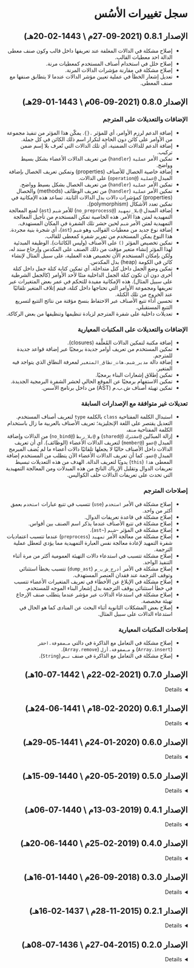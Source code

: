 <div dir=rtl>

# سجل تغييرات الأسُس

## الإصدار 0.8.1 (2021-09-27م \ 1443-02-20هـ)

* إصلاح مشكلة في الدالات المغلفة عند تعريفها داخل قالب وكون صنف معطى الدالة احد معطيات القالب.
* إصلاح خلل في استخدام أصناف المستخدم كمعطيات مرنة.
* إصلاح مشكلة في مقارنة مؤشرات الدالات المرنة.
* تعديل إشعار الخطأ في عملية تعيين مؤشر الدالات عندما لا يتطابق صنفها مع صنف المعطى.


## الإصدار 0.8.0 (2021-09-06م \ 1443-01-29هـ)

### الإضافات والتعديلات على المترجم

* إضافة الدعم لرزم الأوامر، أي للمؤثر `.{}`. يمكّن هذا المؤثر من تنفيذ مجموعة من الأوامر على كائن دون الحاجة لتكرار اسم
  ذلك الكائن في كل جملة.
* إضافة الدعم للدالات الضمنية، أي تلك الدالات التي تُعرف بلا إسم ضمن تركيب.
* تمكين الأمر `عملية` (`handler`) من تعريف الدالات الأعضاء بشكل بسيط وواضح.
* إضافة خاصية الخصال للأصناف (properties) وتمكين تعريف الخصال بإضافة المبدل `@عملية` (`@operation`) على الدالات.
* تمكين الأمر `عملية` (`handler`) من تعريف الخصال بشكل بسيط وواضح.
* تمكين الأمر `عملية` (`handler`) من تعريف الوظائف (methods) والخصال (properties) كمؤشرات دالات بدل الدالات الثابتة.
  تساعد هذه الإمكانية في تمكين تعدد الأشكال (polymorphism).
* إضافة المبدل `@بلا_تمهيد` (`@no_preprocess`) للأمر `شبم` (`ast`) لمنع المعالجة التمهيدية لمتن هذا الأمر. هذه
  الخاصية تمكن المستخدم من تأجيل المعالجة التمهيدية لمتن الأمر `شبم` لحين حشر تلك الشفرة في المكان المستهدف.
* إضافة نوع جديد من معطيات القوالب وهو `شبم` (`ast`)، أي شجرة بنية مجردة. هذا النوع يمكن المستخدم من تمرير شفرة كمعطى
  للقالب.
* تمكين تخصيص المؤثر `()` على الأصناف (وليس الكائنات). الوظيفة المبدئية لهذا المؤثر إنشاء متغير مؤقت من ذلك الصنف على
  المكدس وإرجاع سند له، ولكن بإمكان المستخدم الآن تخصيص هذه العملية، على سبيل المثال لإنشاء كائن في الكومة (heap) بدل
  المكدس.
* تمكين وضع الجمل داخل كتل متداخلة. أي تمكين كتابة كتلة جمل داخل كتلة أخرى دون أن تكون كتلة الجمل الداخلية متنًا لأحد
  الأوامر (كالجمل الشرطية على سبيل المثال). هذه الإمكانية مفيدة للتحكم في عمر بعض المتغيرات عبر تعريفها ومجموعة
  الأوامر التي تحتاجها داخل كتلة، فيتم إتلاف المتغير تلقائيًا عند الخروج من تلك الكتلة.
* تحسين أداء تتبع الأصناف عبر الاحتفاظ بنسخ مؤقتة من نتائج التتبع لتسريع التتبع المستقبلي.
* تعديلات داخلية على شفرة المترجم لزيادة تنظيمها وتنظيفها من بعض الركاكة.

### الإضافات والتعديلات على المكتبات المعيارية

* إضافة مكتبة لتمكين الدالات المُغلَّفة (closures).
* تمكين المستخدم من تعريف أوامر جديدة برمجيًا عبر إضافة قواعد جديدة للمترجم.
* إضافة دالة `مدير_شبم.هات_نطاق_المتغير` لمعرفة النطاق الذي يتواجد فيه المتغير.
* تمكين إطلاق إشعارات البناء برمجيًا.
* تمكين الاستفهام برمجيًا عن الموقع الحالي لحشر الشفرة البرمجية الجديدة.
* تمكين تهيئة أصناف ش.ب.م (AST) من داخل برنامج الأسس.

### تعديلات غير متوافقة مع الإصدارات السابقة

* استبدال الكلمة المفتاحية `class` بالكلمة `type` لتعريف أصناف المستخدم. التعديل يقتصر على اللغة الإنجليزية؛
  تعريف الأصناف بالعربية ما زال باستخدام الكلمة المفتاحية `صنف`.
* إزالة المبدّلين `@مشترك` (`@shared`) و `@بلا_ربط` (`@no_bind`) من الدالات وإضافة المبدل `@عضو` (`@member`) لتعريف
  الدالات الأعضاء (الوظائف). أي أن تعريف الدالات داخل الأصناف حاليًا لا يجعلها تلقائيًا دالات أعضاء ما لم يُضف المبرمج 
  المبدل `@عضو`. كما أن تعريف الدالات الأعضاء الآن يتطلب من المستخدم إضافة المعطى `هذا` (`this`) يدويًا لتعريف الدالة.
  الهدف من هذه التعديلات تبسيط تعريفات الدوال وتقليل الإرباك الناتج من هذه المبدلات ومن المعالجة التمهيدية التي تحدث
  على تعريفات الدالات خلف الكواليس.

### إصلاحات المترجم

* إصلاح مشكلة في الأمر `استخدم` (`use`) تتسبب في تتبع عبارات `استخدم` بعمق أكثر من واحد.
* إصلاح مشكلة في قاعدة تعريفات الدوال.
* إصلاح مشكلة في تتبع الأصناف عندما يذكر اسم الصنف بين أقواس.
* إصلاح مشكلة في المؤثر `~شبم` (`~ast`).
* إصلاح مشكلة من معالجة الأمر `تمهيد` (`preprocess`) عندما تتسبب اعتماديات شفرة التمهيد لإعادة معالجة نفس العبارة
  التمهيدية مما يؤدي لتعطل عملية الترجمة.
* إصلاح مشكلة تتسبب في استدعاء دالات التهيئة العمومية أكثر من مرة أثناء التنفيذ الواحد.
* إصلاح مشكلة في الأمر `أدرج_ش_ب_م` (`dump_ast`) تتسبب بخطأ استثنائي وتوقف الترجمة عند فقدان العنصر المستهدف.
* إصلاح مشكلة في الإبلاغ عن الأخطاء في تعريف المتغيرات الأعضاء تتسبب في خطأ استثنائي يوقف الترجمة بدل إشعار البناء
  الموجه للمستخدم.
* إصلاح مشكلة في استدعاء الدالات عبر مؤشر عندما يتطلب صنف الإرجاع تهيئة مخصصة.
* إصلاح بعض المشكلات الثانوية أثناء البحث عن المنادى كما هو الحال في استدعاء الدالات على سبيل المثال.


### إصلاحات المكتبات المعيارية

* إصلاح مشكلة في التعامل مع الذاكرة في دالتي `مـصفوفة.احشر` (`Array.insert`) و `مـصفوفة.أزل` (`Array.remove`).
* إصلاح مشكلة في التعامل مع الذاكرة في صنف `نـص` (`String`).


## الإصدار 0.7.0 (2021-02-22م \ 1442-07-10هـ)
<details>

### الإضافات والتعديلات على المترجم

  * إضافات لتحسين البرمجة الكائنية:
    - إضافة خاصية حقن التعريفات باستخدام المبدل `@حقنة` (`@injection`) لتوفير التعريفات في مجال مختلف. تفيد هذه الخاصية في تمكين الاشتقاقات بين الأصناف.
    - دعم تعريف مؤشرات الوظائف (الدالات العضوية أو member functions) لتمكين نمط تعدد الأشكال (polymorphism).
    - تمكين تمرير المعطيات أثناء تهيئة المتغيرات.
  * برمجة المترجم:
    - إضافة الأمر `تمهيد` لتمكين التنفيذ أثناء الترجمة.
    - إضافة الأمر `شبم` (`ast`) لتمكين تمرير شجرة بناء مجردة (شفرة مصدرية) كمعطيات لدالات المترجم.
    - إضافة دالات لتمكين إنشاء الشفرة المصدرية برمجيًا أثناء الأمر `تمهيد`.
    - إضافة تعريفات توافقية لكائنات الـقلب ومكتبة نمط البرمجة المعياري لتمكين المبرمج من الولوج إلى
      المترجم من برنامج الأسس أثناء الترجمة.
    - إضافة دالات لمسح الشفرة المصدرية والاستعلام عن عناصرها.
  * تمكين المعالجة الأولية لشجرة البنية المجردة في الجذر.
  * المعالجة الأولية لشجرة البنية المجردة بتم الآن عند الطلب بدل أن يعالج كل شيء مسبقًا.
  * تمكين العمليات الحسابية على المؤشرات.
  * تمكين إنشاء شفرة ويب أسيمبلي.
  * إضافة صنف `صـحيح_متكيف` (`ArchInt`) و `طـبيعي_متكيف` (`ArchWord`) كصنف أعداد صحيحة تطابق المؤشرات بعدد البتات على النظام الحالي.
  * إضافة الصنف `سند_مؤقت` (`temp_ref`) لإتاحة التحويل التلقائي للقيمة إلى متغير مؤقت في الدالات التي تحتاج إلى سند بدل القيمة.
  * إضافة الدعم للمعطيات المرنة في الدالات (variadic functions).
  * استخدام الأقواس الحاصرة لتمرير معطيات مرنة دون الحاجة لتمرير عدد المعطيات.
  * تحسين قوالب الأصناف:
    - إضافة المؤثر `~عطل_التتبع` (`~no_deref`) لجعل العمليات تطبَّق على السند بدل المتغير المشار إليه. ينفع هذا المؤثر في دعم السندات في قوالب الأصناف.
    - تمكين توسعة طبعة محددة من قوالب الأصناف باستخدام المبدل `@دمج` (`@merge`).
    - تمكين القيم المبدئية في معطيات القوالب.
  * إضافة المتغير `الـعملية.الـنظام` (`Process.platform`) لمعرفة نظام التشغيل الحالي.
  * تمكين معرفة اسم ملف الشفرة المصدرية الخاضع للترجمة.
  * تمكين المؤثر `أو` في عبارة `اشمل`.
  * تمكين شمول الملفات المصدرية دون ذكر امتداد الملف في عبارة `اشمل`.
  * تمكين إهمال امتداد الملف عند تحديد اسم الملف في سطر الأوامر.
  * تحديث LLVM للإصدار العاشر.
  * إضافة الدعم لنظام ماك أو إس.

### الإضافات والتعديلات على المكتبات

  * إضافة السندات الذكية لتسهيل تحرير الذاكرة عند انتفاء الحاجة.
  * إضافة صنف `تـطبيق` (`Map`).
  * إضافة نسخة من `مـصفوفة.أضف` (`Array.add`) لإضافة مجموعة عناصر دفعة واحدة.
  * إضافات الصنف `نـص` (`String`):
    - `جد_آخر` (`findLast`).
    - `املأ` (`format`).
    - `اقرأ_صحيح` (`parseInt`)
    - `اقرأ_عائم` (`parseFloat`).
  * إضافات الوحدة `بـناء` (`Build`):
    - دعم إنشاء ملفات wasm.
    - دعم خيارات البناء المخصصة.

### تعديلات غير متوافقة مع الإصدارات السابقة

  * تعريف مؤشر دالة داخل صنف الآن يجعل المؤشر مؤشرًا على وظيفة (دالة عضوية أو member function) بدل دالة عامة. لتعريف مؤشر على دالة عامة داخل صنف تحتاج الآن لاستخدام المبدل `@مشترك` (`@shared`).
  * إزالة الملف `عامة.أسس` (`globals.alusus`) من المكتبات المعيارية ونقل تعريفاته إلى `مـتم/متم.أسس` (`Srl/srl.alusus`).
  * إزالة الدالة `بـناء.تـنفيذي.أنشئ` (`Build.Exe.new`) والاستعاضة عنها بدالات تهيئة الأصناف. أي يمكن للمستخدم الآن تعريف متغير من صنف `تـنفيذي` (`Exe`) مباشرة.

### إصلاحات المترجم

  * إصلاح بضعة علات في البحث عن المنادى.
  * إصلاح علة في إنشاء دالة التهيئة الآلية.
  * إصلاح بضعة علات في تمثيل السندات.
  * إصلاح علة في تمثيل أصناف المستخدم.
  * إصلاح علة في تهيئة المتغيرات المؤقتة ذات صنف قالب.
  * إصلاح علة في إتلاف المتغيرات المؤقتة.
  * إصلاح مشكلة في مؤثرات التعيين الحسابية.
  * إصلاح بضعة علات في تهيئة وإتلاف المتغيرات.
  * إصلاح بضعة علات في المتغيرات العمومية.
  * إصلاح علة في التمييز بين السندات التي ينشئها المستخدم من تلك التي ينشئها المترجم تلقائيًا.
  * إصلاح علة في بناء دالات التهيئة العمومية.
  * إصلاح علة في التعامل مع الأصناف الخاطئة في التعريفات.
  * إصلاح علة في مؤثر `~شبم` (`~ast`).
  * إصلاح علة في الماكروهات عند احتواء الماكرو على تعريف بالمبدل `@دمج`.
  * إصلاح علة في عبارة `استخدم` (`use`).
  * بعض الإصلاحات في التعامل مع أخطاء المبرمج.
  * العديد من الإصلاحات الصغيرة الأخرى.

### إصلاحات المكتبات

  * إصلاح دالة `ألحق` في صنف `نـص`.
  * إصلاح علة في صنف `مـصفوفة`.
  * إصلاح مشكلة في تحديد الاعتماديات في وحدة `بـناء` (`Build`).
  * تحسين إشعارات الخطأ في مكتبة `بـناء` (`Build`).
</details>


## الإصدار 0.6.1 (2020-02-18م \ 1441-06-24هـ)
<details>

### الإصلاحات

  * إصلاح علة في المترجم تؤدي لعدم استدعاء دالة الإتلاف لمعطيات الدالات.
  * إصلاح علة في المترجم تؤدي لانهيار المترجم عند سَلسلة عمليات التعيين (مثل: س = ص = 0).
  * إصلاح علة في الدالة `نـص.شذب` (String.trim).

### الإضافات والتعديلات

  * إضافة دالة `نـظام.اخرج` لمكتبة التنفيذ المعيارية.
  * جعل التوسيع الديناميكي لصوان الصنف `مـصفوفة` لوغارتميا بدل أن يكون خطيا.

### تعديلات غير متوافقة مع الإصدارات السابقة

  * توحيد جميع تعريفات سلاسل المحارف المجردة لتستخدم الصنف `مؤشر[مصفوفة[محرف]]` بدل `مؤشر[محرف]`.
</details>


## الإصدار 0.6.0 (2020-01-24م \ 1441-05-29هـ)
<details>

### الإضافات

  * إضافة الصنف `سند` (ref) لتبسيط التعامل مع المؤشرات.
  * دعم أولي للبرمجة الكائنية:
    - إضافة دعم للوظائف، أي دالات الأصناف (member functions).
    - تمكين المستخدم من تخصيص عملية تهيئة الكائنات.
    - الكائنات ذات التهيئة المخصصة تُمرر تلقائيًا كمؤشر بدل نسخ قيمتها.
    - إضافة الأمر `~هيئ` (~init) لتمكين المستخدم من تهيئة الكائنات المحجوزة ديناميكيا.
    - إضافة الأمر `~أتلف` (~terminate) لتمكين المستخدم من إتلاف الكائنات المحجوزة ديناميكيا.
    - إضافة الأمر `عملية` (handler) لتمكين تخصيص المؤثرات وعمليات التمثيل لأصناف المستخدم.
  * تمكين المستخدم من إنشاء قوالب الأصناف.
  * إضافات لمكتبة التنفيذ المعيارية:
    - إضافة الصنف `نـص` (String) لتسهيل التعامل مع النصوص الديناميكية.
    - إضافة الصنف `مـصفوفة` (Array) لتسهيل التعامل مع المصفوفات الديناميكية.
  * تنفيذ الشفرات المكتوبة في جذر الوحدات خارج الأصناف.
  * تمكين بناء ملفات تنفيذية.
  * جعل القواعد أكثر تسامحًا مع فقدان الفاصلة المنقوطة في نهايات الجمل.
  * أمر الإرجاع يمكن الآن كتابته بالألف بدل الهمزة، أي `ارجع` بدل `أرجع`.
  * تمكين تمرير معطيات متعددة للمبدلات.
  * تمكين المستخدم من قراءة معطيات المبدلات المضافة على الشفرة المصدرية.
  * تحسينات لمدير الحزم:
    - تمكين تنصيب حزم متعددة بنفس الإسم إذا كانت من ناشر مختلف.
    - تمكين تنصيب عدة إصدارات من نفس الحزمة آنيا.
    - إضافة الأمرين `اربط` (link) و `افصل` (unlink) لتسهيل تجربة الحزم محليا قبل رفعها إلى المستودع.
    - تحسين الإشعارات.
  * تحسين كبير في أداء المُعرِب والمرمّز.

### تعديلات غير متوافقة مع الإصدارات السابقة

  * نقل دالات مطابقة الأنماط (regex) إلى وحدة منفصلة باسم `نـمط` (Regex).
  * نقل دالة `أدرج_تو_لعنصر` (dumpLlvmIrForElement) إلى الوحدة `نـبم` (Spp).
  * تغيير اسم الصنف `وقـت` (Time) إلى `وقـت_مفصل` (DetailedTime) في الوحدة `وقـت`.

### الإصلاحات

  * إصلاح مشكلة في تنفيذ الشفرة في المجال الرئيسي (الجذر).
  * إصلاح خلل في دالة مطابقة الأنماط.
  * إصلاح بعض المشاكل في مدير الحزم.
  * إصلاح مشكلة في أداء القوالب.
  * إصلاح مشكلة في الماكروهات عند استخدامها في المجال الرئيسي (الجذر).
  * إصلاح مشكلة في مزامنة الإعراب بعد مواجهة أخطاء إعرابية.
  * إصلاح مشكلة في إعراب الرمزين '[' و "[".

### تعديلات داخلية

  * إزالة إمكانية التفرع من المعرب. هذه الخاصية ليست ضرورية وتؤثر سلبا على الأداء.
  * تبسيط الشفرة المصدرية للمُعرِب والمرمّز.
  * تغيير اسم MacroProcessor إلى AstProcessor.
</details>


## الإصدار 0.5.0 (2019-05-20م \ 1440-09-15هـ)
<details>

### الإضافات

  * تمكين التنفيذ المباشر للشفرة التي في المجال الرئيسي خارج الوحدات والدالات.
  * تمكين الأمر `استخدم` في المجال الرئيسي.
  * تمكين تعيين القيم أثناء التعريف.
  * إضافة مدير حزم.
  * تمكين صيغة أقصر لتعريف الدالات والوحدات والماكروهات والأصناف. يمكنك الآن
    تعريف الدالات باستخدام الأمر `دالة` لوحده دون الحاجة لكتابة `عرف`. والأمر
    نفسه ينطبق على الوحدات والماكروهات وأصناف المستخدم.
  * تمكين الملاحظات متعددة الأسطر.
  * تمكين المحارف المركبة \u و \U و \x بالإضافة إلى \f في سلاسل المحارف.
  * إضافة مكتبة لعمليات الشبكات.
  * إضافة مكتبة لفتح الملفات المضغوطة.
  * إضافة دالات للتعامل مع التعابير النمطبية.
  * إضافة المتغير العمومي `الـعملية.اللغة` الحاوي على رمز لغة النظام الحالية.
  * تمكين المؤثر % على الأرقام العائمة.
  * إضافة أرقام الأسطر في النمط التفاعلي.
  * إصدار إشعار خطأ عند فقدان عبارة `أرجع`.
  * إصدار إشعار خطأ للشفرات المنقطعة التي لاي مكن الوصول إليها.
  * قصر بناء الشفرة التنفيذية على العناصر المطلوبة لتنفيذ البرنامج بدل بناء كل
    شيء.
  * تحسين التمثيل التلقائي لأصناف المؤشرات على مؤشرات.

### تعديلات غير متوافقة مع الإصدارات السابقة

  * إزالة الأمر `نفذ` الذي لم يعد له حاجة.
  * الاستعاضة عن الأمر `dump_llvm_ir` بدالة.
  * تغيير الكلمة المفتاحية `حزمة` إلى `وحدة`.

### الإصلاحات

  * إصلاح مشكلة في تحسس لغة النظام الحالية.
  * إصلاح مشكلة في مخطوط بناء الأسس.

### تعديلات داخلية

  * استخدام الإصدار 7.0.1 من LLVM بدل الإصدار القديم 3.3.
  * نقل بريمجات البناء إلى بايثون بدل bash.
  * استخدام التوريث الاعتيادي في أصناف المترجم بدل التوريث الافتراضي.
  * إضافة الصنف RootScopeHandler لتمكين المكتبات من تعديل التعامل مع العناصر
    المضافة إلى المجال الرئيسي بسهولة.

هذا بالإضافة للعديد من الإصلاحات الصغيرة والإضافات على مكتبة التنفيذ المعيارية.
</details>


## الإصدار 0.4.1 (2019-03-13م \ 1440-07-06هـ)
<details>

### الإضافات

  * تمرير معطيات البرنامج إلى دالة البداية إن كان تعريف تلك الدالة يقبل
    المعطيات.
  * إذا أرجعت دالة البداية قيمة غير الصفر فإن تلك القيمة تستخدم كقيمة
    الخروج من القلب.
</details>


## الإصدار 0.4.0 (2019-02-25م \ 1440-06-20هـ)
<details>

### الإضافات

  * إضافة خاصية الماكروهات التي تتيح للمبرمج وضع مجموعة من الأوامر في ماكرو
    لتسهيل تكرارها في أماكن متعددة. هذه الخاصية مشابهة لخاصية الماكرو في لغة
    السي من ناحية المبدأ لكنها تختلف اختلافاً جذرياً في التصميم، حيث أن الماكرو
    في لغة السي يعالَج نصياً في مرحلة تسبق الإعراب بينما ماكرو الأسُس يعمل كجزء
    من مرحة الإعراب نفسها وهذا يؤدي إلى الفروقات التالية:
    - في لغة الأسُس الماكرو تأثيره محدود ضمن مجال تعريفه بعكس الماكر في لغة السي
      حيث يكون غير محدود بأي مجال. بمعنى آخر، في لغة الأسُس إذا عرفت ماكرو داخل
      مجال معين وحاولت استخدامه داخل مجال آخر فسيمنعك المترجم من ذلك ما لم تذكر
      المسار الكامل المؤدي لذلك الماكرو.
    - يمكن في لغة الأسُس تعريف عدة ماكروهات بنفس الاسم طالما أنها معرفة ضمن
      مجالات مختلفة، وهذا غير ممكن في لغة السي.
    - في لغة الأسُس الأخطاء الإعرابية داخل الماكرو يتم استشعارها مباشرة بعكس لغة
      السي حيث لا تُستشعر الأخطاء الإعرابية إلا بعد انتهاء معالجة الماكرو والبدء
      بمرحلة الإعراب.
    - في لغة الأسُس لا يمكن تعريف ماكرو يحتوي متنه على أجزاء غير مكتملة من
      القواعد بعكس لغة السي التي تتيح ذلك. مثلاً، في لغة السي يمكن تعريف ماكرو
      يحتوي على جزء غير مكتمل من القواعد ويقوم المستخدم يتجميع ماكروهات متعددة
      للحصول على برنامج صحيح قواعدياً وهذا الأمر غير ممكن في لغة الأسس التي تمنع
      أن يكون متن أي ماكرو غير مكتمل قواعدياً.
  * إضافة الأمر `استخدم` (use) الذي يُخبر المترجم بالبحث عن الرموز تلقائياً داخل
    مجالات معينة بدل اضطرار المبرمج لكتابة المسار الكامل عند استخدام العناصر.
    على سبيل المثال، بدل أن يكتب المستخدم `مـتم.طـرفية.اطبع` بشكل متكرر يمكنه
    استخدام الأمر `استخدم مـتم.طـرفية` وبعدها الاكتفاء بكتابة `اطبع`.
  * إضافة الدعم للثوابت. أي يمكن للمبرمج ان يعطي اسماً لقيمة ثابتة (رقم أو سلسلة
    محارف) ثم استخدام ذلك الإسم لاحقاً بدل كتابة القيمة الثابتة. مثال:
    `عرف النسبة_الثابتة: 3.141592`.
  * يمكن الآن تعريف دالة دون وضع أقواس فارغة إذا كانت الدالة لا تستقبل ولا ترجع
    أي معطيات.
  * تعريف مؤشر دون تحديد صنف محتوياته يجعله تلقائياً من صنف `فراغ` (void).
  * تمكين تعريف المتغيرات والدالات العمومية داخل أصناف المستخدم. هذه تقابل تعريف
    الدالات والمتغيرات داخل الأصناف باستخدام المبدل static في لغة السي++.
  * المؤشرات على أصناف المستخدم تمثَّل تلقائيا كمؤشرات على صنف أول عنصر من عناصر
    صنف المستخدم ذاك. أي، إذا كان هناك صنف مستخدم أول عنصر منه عدد صحيح، فإن
    المؤشر على صنف المستخدم ذاك يعامل تلقائياً كمؤشر على عدد صحيح دون الحاجة
    لاستخدام الأمر `~مثل`.
  * إضافة مكتبة تجريبية لواجهة المستخدم مبنية على أدوات جتك (GTK). هذه المكتبة
    تجريبية فقط وتشمل فقط جزءًا بسيطاً من مكتبة جتك، ولكن بإمكان المستخدم إضافة
    ما ينقصه بسهولة. المكتبة توفر دعماً للنوافذ والنوافذ الحوارية والأزرار
    والقوائم وقوائم الأوامر وحقل الإدخال وشريط الحاشية بالإضافة إلى الصور. إذا
    احتاج المستخدم إلى عناصر غير متوفرة فكل ما يحتاجه إضافة تعريف للدالات
    المعنية ويمكن مراجعة مكتبة الأسس الخاصة بجتك لمعرفة كيفية فعلها.

### الإصلاحات

  * إصلاح مشكلة في إعراب القوائم ضمن التراكيب.
  * إصلاح مشكلة في إنشاء الشفرة التنفيذية للدالات.
  * يمكن الآن تعريف متغيرات عمومية من الدالات أو أصناف المستخدم.
  * إصلاح مشكلة في تحديد لغة العرض للنظام.
  * إصلاح مشكلة في إعراب أصناف معطيات الدالات عند غياب أسماء تلك المعطيات.
  * بضعة إصلاحات داخلية أخرى في المترجم ومكتبة البناء المعيارية.
</details>


## الإصدار 0.3.0 (2018-09-26م \ 1440-01-16هـ)
<details>

### الإضافات

  * تحسين الدعم للأصناف الأساسية لتدعم التالي:
    - الأعداد الصحيحة بـ8 و16 و32 و64 بتة.
    - الأعداد الطبيعية (الموجبة فقط) بـ8 و16 و32 و64 بتة.
    - الأعداد بالفاصلة العائمة بـ32 و64 بتة.
    - القيمة الثنائية.
  * الأصناف الأساسية الآن تعمل كالقوالب التي تستقبل عدد البتات كمدخل مثل
    `صـحيح[16]` أو `عـائم[64]`. يعتمد حجم افتراضي للصنف في حال عدم إعطاء حجم
    بشكل صريح.
  * إضافة دعم لمؤشرات الدالّات.
  * تمكين المقارنات على المؤشرات بالإضافة لتمثيل المؤشرات كأعداد صحيحة والعكس.
  * دعم المقطع `وإلا` في الجمل الشرطية.
  * دعم الأمر `اقطع` في الحلقات.
  * دعم الأمر `اكمل` في الحلقات.
  * إضافة الدعم للمبدّلات.
  * إضافة دعم حقيقي لمجالات التسمية (namespace).
  * تمكين دمج التعريفات عبر المبدّل `@دمج` (`@merge`). سيمكن هذا الدمج من إضافة
    تعريفات جديدة لحزمة أو صنف مسبق التعريف.
  * صنف الدالة يمكن إهماله في تعريف الدالات إذا كانت لا تقبل مدخلات ولا ترجع شيئاً.
  * إضافة مكتبة تنفيذية تحتوي على الحزم التالية:
    - طـرفية: تحتوي دالات التعامل مع المستخدم في الطرفية.
    - نـظام: تحتوي دالات متنوعة للتعامل مع النظام.
    - ذاكـرة: تحتوي دالات حجز الذاكرة والتعامل معها.
    - مـحارف: تحتوي دالات التعامل مع المحارف.
    - مـلف: تحتوي دالات التعامل مع الملفات.
    - ريـاضيات: تحتوي دالات رياضية متنوعة.
  * إزالة الأمر `link` والاستعاضة عنه بمبدل @تصدير على تعريف دالة اعتيادي.
  * تعريف اصناف المستخدم يتم الآن باستخدام الأمر `صنف` (type) بدل struct.
  * الإشارة إلى عناصر الدالات يتم الآن باستخدام الأقواس المنحنية بدل الأقواس
    المربعة.
  * إعادة تسمية `مكتبة البناء المعيارية` (SCG) إلى SPP أو
    `مكتبة نمط البرمجة المعياري`.
  * إضافة الأمر `أدرج_ش_ب_م` (dump_ast) لطباعة شجرة البنية المجردة لعنصر
    معين (AST).
  * إعادة تسمية الأمر `build`، والذي يدرج فقط التمثيل الوسطي، إلى
    `أدرج_ت_و` (dump_llvm_ir).
  * الأمر `نفذ` يستقبل الآن إشارة إلى دالة البداية، والتي يمكن الآن تسميتها بأي
    اسم.
  * دعم اللغة العربية في إشعارات البناء.
  * تحسين التمثيل الضمني (implicit casting).
  * تحسينات متنوعة لبناء التراكيب.
  * إضافة وضع تفاعلي (interactive mode) ولكنه مبسط ينفع العاملين على المترجم أو
    مكتبات البناء أكثر من المستخدم النهائي.

### الإصلاحات

  * تحسينات عديدة على إشعارات البناء.
  * إصلاح مشكلة في الإبلاغ عن الموقع الصحيح لإشعار البناء في بعض الحالات.
  * إصلاح مشكلة في بناء الدالات المسماة بأحرف غير انجليزية.
  * تحسين الاختبارات الآلية وتبسيطها بالاعتماد فقط على اختبارات e2e.
  * إصلاح العديد من العلل.

### تعديلات داخلية

  * إعادة بناء مكتبة البناء المعيارية بتصميم جديد أبسط بكثير وأكثر قابلية
    للتطوير والصيانة.
  * تعديل كبير في شفرة القلب يبسطها ويزيل الأجزاء غير الضرورية.
  * فصل الجزء المتعلق ببيئة التنفيذ (LLVM) في مجال منفصل عن بقية أجزاء مكتبة
    نمط البرمجة المعياري ما يسهل مستقبلاً دعم بيئات غير LLVM.
  * إضافة خاصية قوالب الوسائط (template interfaces) للشفرة المصدرية.
  * إضافة خاصية الوسائط المتحركة (dynamic interfaces) للشفرة المصدرية.
  * يمكن الآن تعديل مكتبة نمط البرمجة المعياري ديناميكياً أثناء التشغيل.
  * إزالة الاعتماد على Boost و Catch.
  * استخدام C++17 بدل الإصدار الأقدم لبناء الأسُس.
  * تعديلات في أسلوب التسميات.
  * تعطيل خاصية RTTI التي لم نعد نحتاجها.
</details>


## الإصدار 0.2.1 (2015-11-28م \ 1437-02-16هـ)
<details>

### الإضافات

  * دعم التمثيل بين أنواع المؤشرات المختلفة.
  * دعم تمثيل المؤشر بعدد صحيح.
  * دعم المؤثر ~حجم (~size) للحصول على حجم متغير أو تركيب في الذاكرة.
  * إضافة فئة المحرف (char).
  * إعادة هيكلة نظام البيانات في القلب لتبسيطها وجعلها في ذات الوقت أكثر شمولاً.
    هذا التعديل ضروري لمكتبة البناء المعيارية (SCG) لتمكينها من استخدام نظام
    البيانات ذاته لخزن بيانات الشفرة المُترجمة. هذا التغيير هو مقدمة لبدء العمل
    على المجالات وغيرها من خواص البرمجة كائنية المنحى.
  * تحسين أداء المُعرب.

### الإصلاحات

  * تعديل أسلوب التسميات في الشفرة المصدرية لمكتبة البناء المعيارية (SCG).
  * إصلاحات متنوعة أخرى.
</details>


## الإصدار 0.2.0 (2015-04-27م \ 1436-07-08هـ)
<details>

### الإضافات

  * دعم اكتشاف الأصناف تلقائياً أثناء تعريف المتغيرات. مثلاً، الجملة التالية
    تحدد نوع المتغير م تلقائياً على أنه عدد صحيح:
    عرّف م = 5؛
  * دعم تمثيل الأصناف ضمنياً (implicit casting) وصراحة (explicit casting).
  * دعم المؤثر الأحادي - والمؤثرين السبقيين ++ و --.
  * دعم استخدام الدالّات في موضع سابق لتعريفها في الشفرة المصدرية.
  * تمكين الربط بالمكتبات الخارجية.
  * تعديل الأمر "اشمل" (import) ليبحث في مسارات متعددة أثناء البحث عن الملف
    المقصود بدل الاكتفاء بالبحث في المسار الحالي.
  * تبديل بعض المؤثرات بأخرى أكثر شيوعاً. مؤثر التعيين الآن = بدلاً من := ومؤثر
    المقارنة الآن == بدل = ومؤثر النفي الآن ! بدل ^.
  * دعم صيغة UTF8 في المرمّز.
  * إضافة الأمر "لقب" (alias) لتمكين ترجمة المكتبات والشفرة المصدرية.
  * دعم اللغة العربية. بإمكانك الآن كتابة شفرتك المصدرية باللغة العربية.
  * تحسين إشعارات البناء:
    - تجاوز الشفرة ما بين الأقواس أثناء البحث عن نهاية الجملة بعد حدوث الخطأ.
    - الإبلاغ عن موقع الإشعار في الشفرة المصدرية. الإشعارات الآن تحتوي على اسم
      الملف ورقم السطر والعمود للشفرة المبلّغ عنها.
    - الإبلاغ عن المزيد من الأخطاء قبل توقف الترجمة.
  * الإعفاء عن الحاجة لتعديل المتغير البيئي LD_LIBRARY_PATH بعد التنصيب.
  * تعديلات داخلية:
    - مكتبة SCG تستخدم الآن تعريفات القلب للإشعارات الاستثنائية بدل تعريفاتها
      الخاصة.
    - تبسيط الفئات في المجال Core::Data لتحسين تصميمها وإزالة التعقيدات غير
      الضرورية.
    - تبسيط المجال Core بتقليل عدد المجالات الداخلية.
    - تحوير المرمّز ليستخدم الفئات المعرّفة في Core::Data بدل الفئات الخاصة به.
    - تحسين تصميم نظام البحث المعلوماتي (data references subsystem) بجعلها
      أشمل وأكثر قابلية للتوسيع.
    - إزالة الفئة ParsedDataBrowser واستخدام نظام البحث المعلوماتي بدلاً منها.

### الإصلاحات

  * اصلاح الخطأ في التعامل مع عدة مؤثرات ثنائية في التركيب الواحد.
  * إصلاح بعض التسريبات في الذاكرة.
  * إصلاحات متنوعة أخرى.
</details>
</div>
